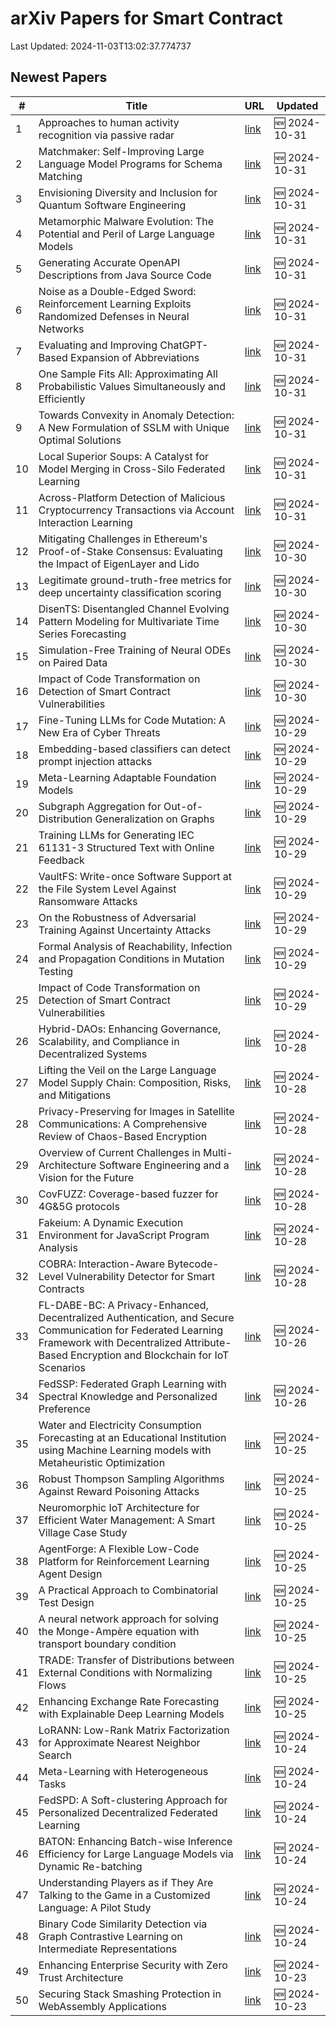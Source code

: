 # arXiv Papers for Smart Contract

Last Updated: 2024-11-03T13:02:37.774737

## Newest Papers

|\#|Title|URL|Updated|
|---|---|---|---|
|1|Approaches to human activity recognition via passive radar|[link](http://arxiv.org/abs/2410.24166v1)|🆕 2024-10-31|
|2|Matchmaker: Self-Improving Large Language Model Programs for Schema Matching|[link](http://arxiv.org/abs/2410.24105v1)|🆕 2024-10-31|
|3|Envisioning Diversity and Inclusion for Quantum Software Engineering|[link](http://arxiv.org/abs/2410.23972v1)|🆕 2024-10-31|
|4|Metamorphic Malware Evolution: The Potential and Peril of Large Language Models|[link](http://arxiv.org/abs/2410.23894v1)|🆕 2024-10-31|
|5|Generating Accurate OpenAPI Descriptions from Java Source Code|[link](http://arxiv.org/abs/2410.23873v1)|🆕 2024-10-31|
|6|Noise as a Double-Edged Sword: Reinforcement Learning Exploits Randomized Defenses in Neural Networks|[link](http://arxiv.org/abs/2410.23870v1)|🆕 2024-10-31|
|7|Evaluating and Improving ChatGPT-Based Expansion of Abbreviations|[link](http://arxiv.org/abs/2410.23866v1)|🆕 2024-10-31|
|8|One Sample Fits All: Approximating All Probabilistic Values Simultaneously and Efficiently|[link](http://arxiv.org/abs/2410.23808v1)|🆕 2024-10-31|
|9|Towards Convexity in Anomaly Detection: A New Formulation of SSLM with Unique Optimal Solutions|[link](http://arxiv.org/abs/2410.23774v1)|🆕 2024-10-31|
|10|Local Superior Soups: A Catalyst for Model Merging in Cross-Silo Federated Learning|[link](http://arxiv.org/abs/2410.23660v1)|🆕 2024-10-31|
|11|Across-Platform Detection of Malicious Cryptocurrency Transactions via Account Interaction Learning|[link](http://arxiv.org/abs/2410.23563v1)|🆕 2024-10-31|
|12|Mitigating Challenges in Ethereum's Proof-of-Stake Consensus: Evaluating the Impact of EigenLayer and Lido|[link](http://arxiv.org/abs/2410.23422v1)|🆕 2024-10-30|
|13|Legitimate ground-truth-free metrics for deep uncertainty classification scoring|[link](http://arxiv.org/abs/2410.23046v1)|🆕 2024-10-30|
|14|DisenTS: Disentangled Channel Evolving Pattern Modeling for Multivariate Time Series Forecasting|[link](http://arxiv.org/abs/2410.22981v1)|🆕 2024-10-30|
|15|Simulation-Free Training of Neural ODEs on Paired Data|[link](http://arxiv.org/abs/2410.22918v1)|🆕 2024-10-30|
|16|Impact of Code Transformation on Detection of Smart Contract Vulnerabilities|[link](http://arxiv.org/abs/2410.21685v2)|🆕 2024-10-30|
|17|Fine-Tuning LLMs for Code Mutation: A New Era of Cyber Threats|[link](http://arxiv.org/abs/2410.22293v1)|🆕 2024-10-29|
|18|Embedding-based classifiers can detect prompt injection attacks|[link](http://arxiv.org/abs/2410.22284v1)|🆕 2024-10-29|
|19|Meta-Learning Adaptable Foundation Models|[link](http://arxiv.org/abs/2410.22264v1)|🆕 2024-10-29|
|20|Subgraph Aggregation for Out-of-Distribution Generalization on Graphs|[link](http://arxiv.org/abs/2410.22228v1)|🆕 2024-10-29|
|21|Training LLMs for Generating IEC 61131-3 Structured Text with Online Feedback|[link](http://arxiv.org/abs/2410.22159v1)|🆕 2024-10-29|
|22|VaultFS: Write-once Software Support at the File System Level Against Ransomware Attacks|[link](http://arxiv.org/abs/2410.21979v1)|🆕 2024-10-29|
|23|On the Robustness of Adversarial Training Against Uncertainty Attacks|[link](http://arxiv.org/abs/2410.21952v1)|🆕 2024-10-29|
|24|Formal Analysis of Reachability, Infection and Propagation Conditions in Mutation Testing|[link](http://arxiv.org/abs/2410.21904v1)|🆕 2024-10-29|
|25|Impact of Code Transformation on Detection of Smart Contract Vulnerabilities|[link](http://arxiv.org/abs/2410.21685v1)|🆕 2024-10-29|
|26|Hybrid-DAOs: Enhancing Governance, Scalability, and Compliance in Decentralized Systems|[link](http://arxiv.org/abs/2410.21593v1)|🆕 2024-10-28|
|27|Lifting the Veil on the Large Language Model Supply Chain: Composition, Risks, and Mitigations|[link](http://arxiv.org/abs/2410.21218v1)|🆕 2024-10-28|
|28|Privacy-Preserving for Images in Satellite Communications: A Comprehensive Review of Chaos-Based Encryption|[link](http://arxiv.org/abs/2410.21177v1)|🆕 2024-10-28|
|29|Overview of Current Challenges in Multi-Architecture Software Engineering and a Vision for the Future|[link](http://arxiv.org/abs/2410.20984v1)|🆕 2024-10-28|
|30|CovFUZZ: Coverage-based fuzzer for 4G&5G protocols|[link](http://arxiv.org/abs/2410.20958v1)|🆕 2024-10-28|
|31|Fakeium: A Dynamic Execution Environment for JavaScript Program Analysis|[link](http://arxiv.org/abs/2410.20862v1)|🆕 2024-10-28|
|32|COBRA: Interaction-Aware Bytecode-Level Vulnerability Detector for Smart Contracts|[link](http://arxiv.org/abs/2410.20712v1)|🆕 2024-10-28|
|33|FL-DABE-BC: A Privacy-Enhanced, Decentralized Authentication, and Secure Communication for Federated Learning Framework with Decentralized Attribute-Based Encryption and Blockchain for IoT Scenarios|[link](http://arxiv.org/abs/2410.20259v1)|🆕 2024-10-26|
|34|FedSSP: Federated Graph Learning with Spectral Knowledge and Personalized Preference|[link](http://arxiv.org/abs/2410.20105v1)|🆕 2024-10-26|
|35|Water and Electricity Consumption Forecasting at an Educational Institution using Machine Learning models with Metaheuristic Optimization|[link](http://arxiv.org/abs/2410.19709v1)|🆕 2024-10-25|
|36|Robust Thompson Sampling Algorithms Against Reward Poisoning Attacks|[link](http://arxiv.org/abs/2410.19705v1)|🆕 2024-10-25|
|37|Neuromorphic IoT Architecture for Efficient Water Management: A Smart Village Case Study|[link](http://arxiv.org/abs/2410.19562v1)|🆕 2024-10-25|
|38|AgentForge: A Flexible Low-Code Platform for Reinforcement Learning Agent Design|[link](http://arxiv.org/abs/2410.19528v1)|🆕 2024-10-25|
|39|A Practical Approach to Combinatorial Test Design|[link](http://arxiv.org/abs/2410.19522v1)|🆕 2024-10-25|
|40|A neural network approach for solving the Monge-Ampère equation with transport boundary condition|[link](http://arxiv.org/abs/2410.19496v1)|🆕 2024-10-25|
|41|TRADE: Transfer of Distributions between External Conditions with Normalizing Flows|[link](http://arxiv.org/abs/2410.19492v1)|🆕 2024-10-25|
|42|Enhancing Exchange Rate Forecasting with Explainable Deep Learning Models|[link](http://arxiv.org/abs/2410.19241v1)|🆕 2024-10-25|
|43|LoRANN: Low-Rank Matrix Factorization for Approximate Nearest Neighbor Search|[link](http://arxiv.org/abs/2410.18926v1)|🆕 2024-10-24|
|44|Meta-Learning with Heterogeneous Tasks|[link](http://arxiv.org/abs/2410.18894v1)|🆕 2024-10-24|
|45|FedSPD: A Soft-clustering Approach for Personalized Decentralized Federated Learning|[link](http://arxiv.org/abs/2410.18862v1)|🆕 2024-10-24|
|46|BATON: Enhancing Batch-wise Inference Efficiency for Large Language Models via Dynamic Re-batching|[link](http://arxiv.org/abs/2410.18701v1)|🆕 2024-10-24|
|47|Understanding Players as if They Are Talking to the Game in a Customized Language: A Pilot Study|[link](http://arxiv.org/abs/2410.18605v1)|🆕 2024-10-24|
|48|Binary Code Similarity Detection via Graph Contrastive Learning on Intermediate Representations|[link](http://arxiv.org/abs/2410.18561v1)|🆕 2024-10-24|
|49|Enhancing Enterprise Security with Zero Trust Architecture|[link](http://arxiv.org/abs/2410.18291v1)|🆕 2024-10-23|
|50|Securing Stack Smashing Protection in WebAssembly Applications|[link](http://arxiv.org/abs/2410.17925v1)|🆕 2024-10-23|
